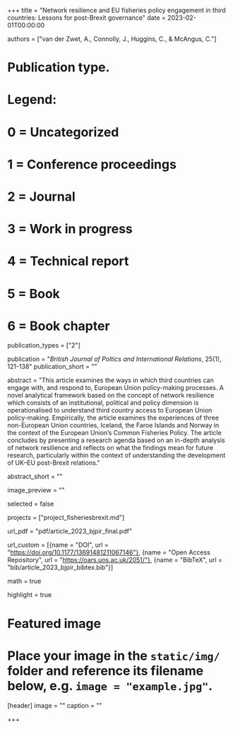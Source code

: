 +++
title = "Network resilience and EU fisheries policy engagement in third countries: Lessons for post-Brexit governance"
date = 2023-02-01T00:00:00

authors = ["van der Zwet, A., Connolly, J., Huggins, C., & McAngus, C."]

# Publication type.
# Legend:
# 0 = Uncategorized
# 1 = Conference proceedings
# 2 = Journal
# 3 = Work in progress
# 4 = Technical report
# 5 = Book
# 6 = Book chapter
publication_types = ["2"]

publication = "*British Journal of Poltics and International Relations*, 25(1), 121-138"
publication_short = ""

abstract = "This article examines the ways in which third countries can engage with, and respond to, European Union policy-making processes. A novel analytical framework based on the concept of network resilience which consists of an institutional, political and policy dimension is operationalised to understand third country access to European Union policy-making. Empirically, the article examines the experiences of three non-European Union countries, Iceland, the Faroe Islands and Norway in the context of the European Union’s Common Fisheries Policy. The article concludes by presenting a research agenda based on an in-depth analysis of network resilience and reflects on what the findings mean for future research, particularly within the context of understanding the development of UK–EU post-Brexit relations."

abstract_short = ""

image_preview = ""

selected = false

projects = ["project_fisheriesbrexit.md"]

url_pdf = "pdf/article_2023_bjpir_final.pdf"

url_custom = [{name = "DOI", url = "https://doi.org/10.1177/13691481211067146"}, {name = "Open Access Repository", url = "https://oars.uos.ac.uk/2051/"}, {name = "BibTeX", url = "bib/article_2023_bjpir_bibtex.bib"}]

math = true

highlight = true

# Featured image
# Place your image in the `static/img/` folder and reference its filename below, e.g. `image = "example.jpg"`.
[header]
image = ""
caption = ""

+++
